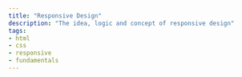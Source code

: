 ```yaml
---
title: "Responsive Design"
description: "The idea, logic and concept of responsive design"
tags:
- html
- css
- responsive
- fundamentals
---
```


